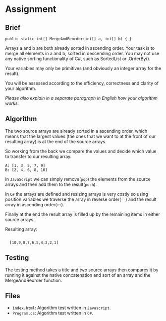 Assignment
==========

Brief
----------

`public static int[] MergeAndReorder(int[] a, int[] b) { } `

Arrays a and b are both already sorted in ascending order. Your task is to merge
all elements in a and b, sorted in descending order. You may not use any native
sorting functionality of C#, such as SortedList or .OrderBy().

Your variables may only be primitives (and obviously an integer array for the result).

You will be assessed according to the efficiency, correctness and clarity of your
algorithm.

*Please also explain in a separate paragraph in English how your algorithm works.*


Algorithm
----------------

The two source arrays are already sorted in a ascending order, which means that
the largest values (the ones that we want to at the front of our resulting array)
is at the end of the source arrays.

So working from the back we compare the values and decide which value to transfer
to our resulting array.

    A: [1, 3, 5, 7, 9]
    B: [2, 4, 6, 8, 10]

In `JavaScript` we can simply remove(`pop`) the elements from the source arrays
and then add them to the result(`push`).

In `C#` the arrays are defined and resizing arrays is very costly so using position
variables we traverse the array in reverse order(`--`) and the result array in
ascending order(`++`).

Finally at the end the result array is filled up by the remaining items in either
source arrays.

Resulting array:

<code>
  [10,9,8,7,6,5,4,3,2,1]
</code>

Testing
----------------

The testing method takes a title and two source arrays then compares it by running
it against the native concatenation and sort of an array and the MergeAndReorder
function.

Files
----------------
* `index.html`: Algorithm test written in `Javascript`.
* `Program.cs`: Algorithm test written in `C#`.
